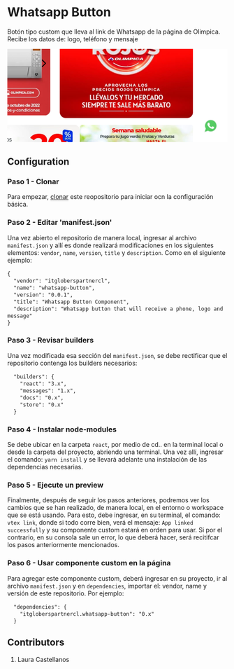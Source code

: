 # Whatsapp Button

Botón tipo custom que lleva al link de Whatsapp de la página de Olimpica. Recibe los datos de: logo, teléfono y mensaje

![Preview](../assets/whatsapp-button.png)

## Configuration 

### Paso 1 - Clonar

Para empezar, [clonar](https://github.com/LauraCastellanos13/itgloberspartnercl-whatsapp-button) este reopositorio para iniciar ocn la configuración básica. 
### Paso 2 - Editar 'manifest.json'

Una vez abierto el repositorio de manera local, ingresar al archivo `manifest.json` y allí es donde realizará modificaciones en los siguientes elementos: `vendor`, `name`, `version`, `title` y `description`. Como en el siguiente ejemplo:

```
{
  "vendor": "itgloberspartnercl",
  "name": "whatsapp-button",
  "version": "0.0.1",
  "title": "Whatsapp Button Component",
  "description": "Whatsapp button that will receive a phone, logo and message"
}
```

### Paso 3 - Revisar builders 

Una vez modificada esa sección del `manifest.json`, se debe rectificar que el repositorio contenga los builders necesarios:

```
  "builders": {
    "react": "3.x",
    "messages": "1.x",
    "docs": "0.x",
    "store": "0.x"
  }
```

### Paso 4 - Instalar node-modules

Se debe ubicar en la carpeta `react`, por medio de cd.. en la terminal local o desde la carpeta del proyecto, abriendo una terminal. Una vez allí, ingresar el comando: `yarn install` y se llevará adelante una instalación de las dependencias necesarias.

### Paso 5 - Ejecute un preview 

Finalmente, después de seguir los pasos anteriores, podremos ver los cambios que se han realizado, de manera local, en el entorno o workspace que se está usando. 
Para esto, debe ingresar, en su terminal, el comando: `vtex link`, donde si todo corre bien, verá el mensaje: `App linked successfully` y su componente custom estará en orden para usar. 
Si por el contrario, en su consola sale un error, lo que deberá hacer, será recitifcar los pasos anteriormente mencionados.

### Paso 6 - Usar componente custom en la página

Para agregar este componente custom, deberá ingresar en su proyecto, ir al archivo `manifest.json` y en `dependencies`, importar el: vendor, name y versión de este repositorio. Por ejemplo:

```
  "dependencies": {
    "itgloberspartnercl.whatsapp-button": "0.x"
  }
```
## Contributors
1. Laura Castellanos


